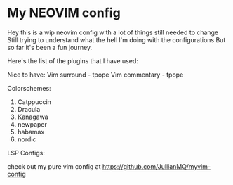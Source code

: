 # My NEOVIM config
Hey this is a wip neovim config with a lot of things still needed to change
Still trying to understand what the hell I'm doing with the configurations
But so far it's been a fun journey.

Here's the list of the plugins that I have used:

Nice to have:
Vim surround - tpope
Vim commentary - tpope

Colorschemes:
1. Catppuccin
2. Dracula
3. Kanagawa
5. newpaper
5. habamax
6. nordic

LSP Configs: 

check out my pure vim config at https://github.com/JullianMQ/myvim-config

